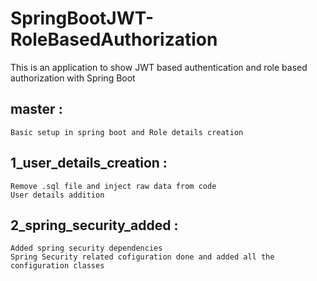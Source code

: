 # SpringBootJWT-RoleBasedAuthorization
This is an application to show JWT based authentication and role based authorization with Spring Boot

## master :
	Basic setup in spring boot and Role details creation
## 1_user_details_creation :
	Remove .sql file and inject raw data from code
	User details addition
## 2_spring_security_added :
	Added spring security dependencies
	Spring Security related cofiguration done and added all the configuration classes

